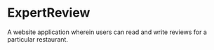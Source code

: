 # ExpertReview
A website application wherein users can read and write reviews for a particular restaurant.
